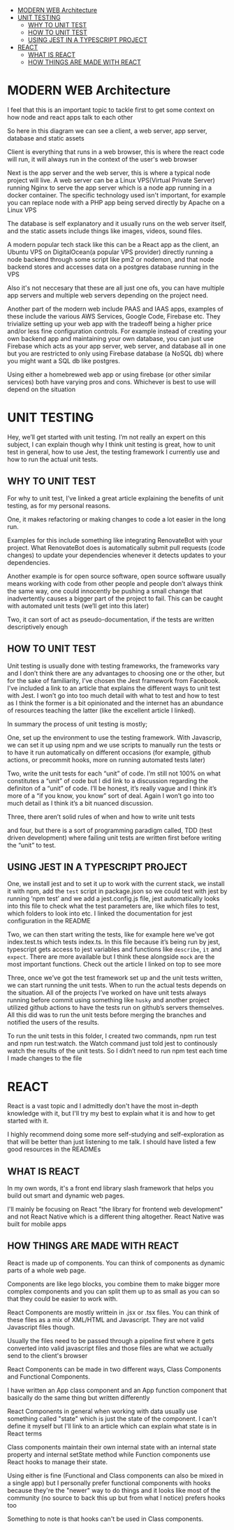 

- [MODERN WEB Architecture](#modern-web-architecture)
- [UNIT TESTING](#unit-testing)
  - [WHY TO UNIT TEST](#why-to-unit-test)
  - [HOW TO UNIT TEST](#how-to-unit-test)
  - [USING JEST IN A TYPESCRIPT PROJECT](#using-jest-in-a-typescript-project)
- [REACT](#react)
  - [WHAT IS REACT](#what-is-react)
  - [HOW THINGS ARE MADE WITH REACT](#how-things-are-made-with-react)

# MODERN WEB Architecture
I feel that this is an important topic to tackle first to get some context on how node and react apps talk to each other

So here in this diagram we can see a client, a web server, app server, database and static assets

Client is everything that runs in a web browser, this is where the react code will run, it will always run in the context of the user's web browser

Next is the app server and the web server, this is where a typical node project will live. A web server can be a Linux VPS(Virtual Private Server) running Nginx to serve the app server which is a node app running in a docker container. The specific technology used isn't important, for example you can replace node with a PHP app being served directly by Apache on a Linux VPS

The database is self explanatory and it usually runs on the web server itself, and the static assets include things like images, videos, sound files.

A modern popular tech stack like this can be a React app as the client, an Ubuntu VPS on DigitalOcean(a popular VPS provider) directly running a node backend through some script like pm2 or nodemon, and that node backend stores and accesses data on a postgres database running in the VPS

Also it's not neccesary that these are all just one ofs, you can have multiple app servers and multiple web servers depending on the project need.

Another part of the modern web include PAAS and IAAS apps, examples of these include the various AWS Services, Google Code, Firebase etc. They trivialize setting up your web app with the tradeoff being a higher price and/or less fine configuration controls. For example instead of creating your own backend app and maintaining your own database, you can just use Firebase which acts as your app server, web server, and database all in one but you are restricted to only using Firebase database (a NoSQL db) where you might want a SQL db like postgres. 

Using either a homebrewed web app or using firebase (or other similar services) both have varying pros and cons. Whichever is best to use will depend on the situation

# UNIT TESTING

Hey, we’ll get started with unit testing. I’m not really an expert on this subject, I can explain though why I think unit testing is great, how to unit test in general, how to use Jest, the testing framework I currently use and how to run the actual unit tests.

## WHY TO UNIT TEST

For why to unit test, I’ve linked a great article explaining the benefits of unit testing, as for my personal reasons. 

One, it makes refactoring or making changes to code a lot easier in the long run. 

Examples for this include something like integrating RenovateBot with your project. What RenovateBot does is automatically submit pull requests (code changes) to update your dependencies whenever it detects updates to your dependencies. 

Another example is for open source software, open source software usually means working with code from other people and people don’t always think the same way, one could innocently be pushing a small change that inadvertently causes a bigger part of the project to fail. This can be caught with automated unit tests (we’ll get into this later)

Two, it can sort of act as pseudo-documentation, if the tests are written descriptively enough

## HOW TO UNIT TEST

Unit testing is usually done with testing frameworks, the frameworks vary and I don’t think there are any advantages to choosing one or the other, but for the sake of familiarity, I’ve chosen the Jest framework from Facebook. I’ve included a link to an article that explains the different ways to unit test with Jest. I won’t go into too much detail with what to test and how to test as I think the former is a bit opinionated and the internet has an abundance of resources teaching the latter (like the excellent article I linked).

In summary the process of unit testing is mostly;

One, set up the environment to use the testing framework. With Javascrip, we can set it up using npm and we use scripts to manually run the tests or to have it run automatically on different occasions (for example, github actions, or precommit hooks, more on running automated tests later)

Two, write the unit tests for each “unit” of code. I’m still not 100% on what constitutes a “unit” of code but I did link to a discussion regarding the definiton of a “unit” of code. I’ll be honest, it’s really vague and I think it’s more of a “if you know, you know” sort of deal. Again I won’t go into too much detail as I think it’s a bit nuanced discussion.

Three, there aren’t solid rules of when and how to write unit tests

and four, but there is a sort of programming paradigm called, TDD (test driven development) where failing unit tests are written first before writing the “unit” to test.

## USING JEST IN A TYPESCRIPT PROJECT

One, we install jest and to set it up to work with the current stack, we install it with npm, add the `test` script in package.json so we could test with jest by running ’npm test’ and we add a jest.config.js file, jest automatically looks into this file to check what the test parameters are, like which files to test, which folders to look into etc. I linked the documentation for jest configuration in the README

Two, we can then start writing the tests, like for example here we’ve got index.test.ts which tests index.ts. In this file because it’s being run by jest, typescript gets access to jest variables and functions like `describe`, `it` and `expect`. There are more available but I think these alongside `mock` are the most important functions. Check out the article I linked on top to see more

Three, once we’ve got the test framework set up and the unit tests written, we can start running the unit tests. When to run the actual tests depends on the situation. All of the projects I’ve worked on have unit tests always running before commit using something like `husky` and another project utilized github actions to have the tests run on github’s servers themselves. All this did was to run the unit tests before merging the branches and notified the users of the results.

To run the unit tests in this folder, I created two commands, npm run test and npm run test:watch. the Watch command just told jest to continously watch the results of the unit tests. So I didn’t need to run npm test each time I made changes to the file

# REACT

React is a vast topic and I admittedly don't have the most in-depth knowledge with it, but I'll try my best to explain what it is and how to get started with it.

I highly recommend doing some more self-studying and self-exploration as that will be better than just listening to me talk. I should have listed a few good resources in the READMEs

## WHAT IS REACT

In my own words, it's a front end library slash framework that helps you build out smart and dynamic web pages.

I'll mainly be focusing on React "the library for frontend web development" and not React Native which is a different thing altogether. React Native was built for mobile apps

## HOW THINGS ARE MADE WITH REACT

React is made up of components. You can think of components as dynamic parts of a whole web page. 

Components are like lego blocks, you combine them to make bigger more complex components and you can split them up to as small as you can so that they could be easier to work with.

React Components are mostly writtein in .jsx or .tsx files. You can think of these files as a mix of XML/HTML and Javascript. They are not valid Javascript files though. 

Usually the files need to be passed through a pipeline first where it gets converted into valid javascript files and those files are what we actually send to the client's browser

React Components can be made in two different ways, Class Components and Functional Components. 

I have written an App class component and an App function component that basically do the same thing but written differently

React Components in general when working with data usually use something called "state" which is just the state of the component. I can't define it myself but I'll link to an article which can explain what state is in React terms

Class components maintain their own internal state with an internal state property and internal setState method while Function components use React hooks to manage their state.

Using either is fine (Functional and Class components can also be mixed in a single app) but I personally prefer functional components with hooks because they're the "newer" way to do things and it looks like most of the community (no source to back this up but from what I notice) prefers hooks too

Something to note is that hooks can't be used in Class components.

